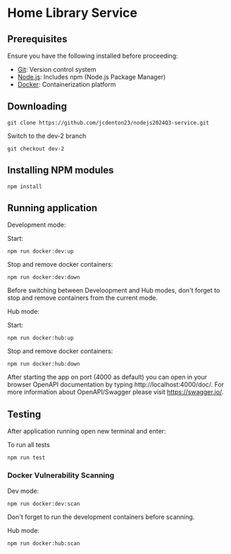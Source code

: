 # Home Library Service

## Prerequisites

Ensure you have the following installed before proceeding:

- [Git](https://git-scm.com/downloads): Version control system
- [Node.js](https://nodejs.org/): Includes npm (Node.js Package Manager)
- [Docker](https://www.docker.com/products/docker-desktop): Containerization platform
  
## Downloading

```
git clone https://github.com/jcdenton23/nodejs2024Q3-service.git
```
Switch to the dev-2 branch

```
git checkout dev-2
```

## Installing NPM modules

```
npm install
```

## Running application

Development mode:

Start:
```
npm run docker:dev:up
```
Stop and remove docker containers:
```
npm run docker:dev:down
```

Before switching between Develoopment and Hub modes, don't forget to stop and remove containers from the current mode.

Hub mode:

Start:
```
npm run docker:hub:up
```
Stop and remove docker containers:
```
npm run docker:hub:down
```


After starting the app on port (4000 as default) you can open
in your browser OpenAPI documentation by typing http://localhost:4000/doc/.
For more information about OpenAPI/Swagger please visit https://swagger.io/.

## Testing

After application running open new terminal and enter:

To run all tests 

```
npm run test
```

### Docker Vulnerability Scanning

Dev mode:
```
npm run docker:dev:scan
```
Don't forget to run the development containers before scanning.

Hub mode:
```
npm run docker:hub:scan
```


